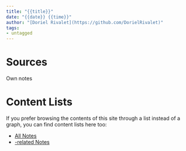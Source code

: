```yaml
---
title: "{{title}}"
date: "{{date}} {{time}}"
author: "[Doriel Rivalet](https://github.com/DorielRivalet)"
tags:
- untagged
---
```



# Sources
Own notes

# Content Lists
If you prefer browsing the contents of this site through a list instead of a graph, you can find content lists here too:

- [All Notes](notes/)
- [-related Notes](tags/)

